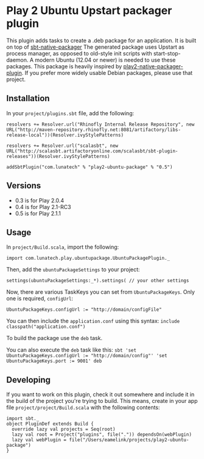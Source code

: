 Play 2 Ubuntu Upstart packager plugin
=====================================

This plugin adds tasks to create a .deb package for an application. It is built on top of [sbt-native-packager](https://github.com/sbt/sbt-native-packager) The generated package uses Upstart as process manager, as opposed to old-style init scripts with start-stop-daemon. A modern Ubuntu (12.04 or newer) is needed to use these packages. This package is heavily inspired by [play2-native-packager-plugin](https://github.com/kryptt/play2-native-packager-plugin). If you prefer more widely usable Debian packages, please use that project.

Installation
------------

In your `project/plugins.sbt` file, add the following:

    resolvers += Resolver.url("Rhinofly Internal Release Repository", new URL("http://maven-repository.rhinofly.net:8081/artifactory/libs-release-local"))(Resolver.ivyStylePatterns)

    resolvers += Resolver.url("scalasbt", new URL("http://scalasbt.artifactoryonline.com/scalasbt/sbt-plugin-releases"))(Resolver.ivyStylePatterns)

    addSbtPlugin("com.lunatech" % "play2-ubuntu-package" % "0.5")

Versions
--------

* 0.3 is for Play 2.0.4
* 0.4 is for Play 2.1-RC3
* 0.5 is for Play 2.1.1

Usage
-----

In `project/Build.scala`, import the following:

    import com.lunatech.play.ubuntupackage.UbuntuPackagePlugin._

Then, add the `ubuntuPackageSettings` to your project:

    settings(ubuntuPackageSettings:_*).settings( // your other settings

Now, there are various TaskKeys you can set from `UbuntuPackageKeys`. Only one is required, `configUrl`:

    UbuntuPackageKeys.configUrl := "http://domain/configFile"

You can then include the `application.conf` using this syntax: `include classpath("application.conf")`

To build the package use the `deb` task.

You can also execute the `deb` task like this: `sbt 'set UbuntuPackageKeys.configUrl := "http://domain/config"' 'set UbuntuPackageKeys.port := 9001' deb`

Developing
----------

If you want to work on this plugin, check it out somewhere and include it in the build of the project you're trying to build. This means, create in your app file `project/project/Build.scala` with the following contents:

    import sbt._
    object PluginDef extends Build {
      override lazy val projects = Seq(root)
      lazy val root = Project("plugins", file(".")) dependsOn(webPlugin)
      lazy val webPlugin = file("/Users/eamelink/projects/play2-ubuntu-package")
    }

